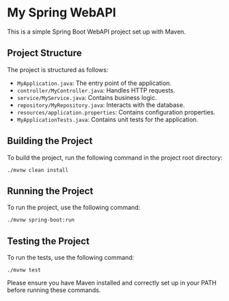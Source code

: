 # My Spring WebAPI

This is a simple Spring Boot WebAPI project set up with Maven.

## Project Structure

The project is structured as follows:

- `MyApplication.java`: The entry point of the application.
- `controller/MyController.java`: Handles HTTP requests.
- `service/MyService.java`: Contains business logic.
- `repository/MyRepository.java`: Interacts with the database.
- `resources/application.properties`: Contains configuration properties.
- `MyApplicationTests.java`: Contains unit tests for the application.

## Building the Project

To build the project, run the following command in the project root directory:

```
./mvnw clean install
```

## Running the Project

To run the project, use the following command:

```
./mvnw spring-boot:run
```

## Testing the Project

To run the tests, use the following command:

```
./mvnw test
```

Please ensure you have Maven installed and correctly set up in your PATH before running these commands.